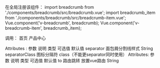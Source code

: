 在全局注册该组件：
import breadcrumb from './components/breadcrumb/src/breadcrumb.vue';
import breadcrumb_item from './components/breadcrumb/src/breadcrumb-item.vue';
Vue.component('v-breadcrumb', breadcrumb);
Vue.component('v-breadcrumb-item', breadcrumb_item);

调用：
<v-breadcrumb separator="/" separatorClass="fa fa-angle-right">
   <v-breadcrumb-item to="/">首页</v-breadcrumb-item>
   <v-breadcrumb-item to="/product">产品中心</v-breadcrumb-item>
</v-breadcrumb>

<v-breadcrumb> 
Attributes : 
参数	                              说明	                                               类型	      可选值	        默认值 
separator                       面包屑分割线样式                                         String     
separatorClass                  图标分隔符 class（不能更separator同时使用）                                           

<v-breadcrumb-item>
Attributes:
参数	                              说明	                                               类型	      可选值	        默认值 
to                                路由跳转 放置vue路由                                   String
